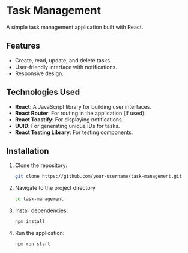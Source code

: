 # Task Management

A simple task management application built with React.

## Features

- Create, read, update, and delete tasks.
- User-friendly interface with notifications.
- Responsive design.

## Technologies Used

- **React**: A JavaScript library for building user interfaces.
- **React Router**: For routing in the application (if used).
- **React Toastify**: For displaying notifications.
- **UUID**: For generating unique IDs for tasks.
- **React Testing Library**: For testing components.

## Installation

1. Clone the repository:
   ```bash
   git clone https://github.com/your-username/task-management.git
   ```

2. Navigate to the project directory
    ```bash
    cd task-management
    ```

3. Install dependencies:
    ```bash
    npm install
    ```

4. Run the application: 
    ```bash
    npm run start
    ```